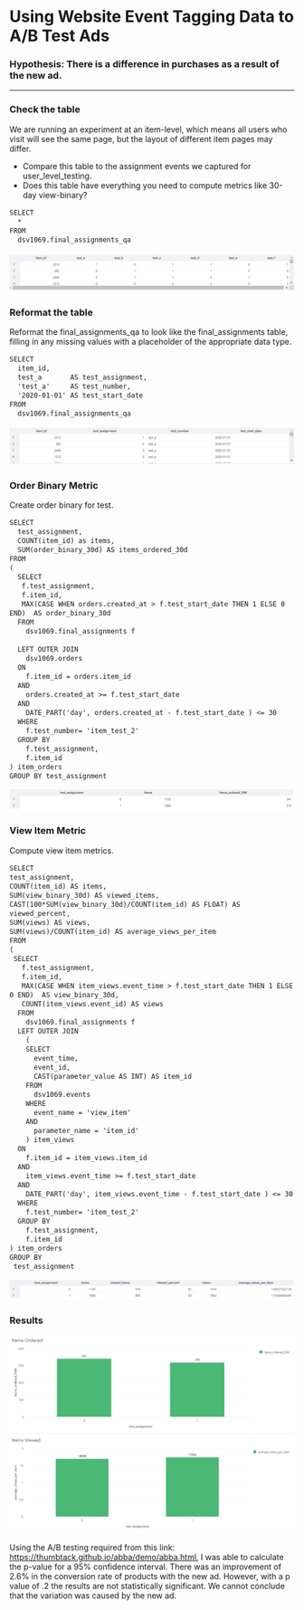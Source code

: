 # Using Website Event Tagging Data to A/B Test Ads

### Hypothesis: There is a difference in purchases as a result of the new ad.
_______________________________________________________________________________

### Check the table
We are running an experiment at an item-level, which means all users who visit will see the same page, but the layout of different item pages may differ.
- Compare this table to the assignment events we captured for user_level_testing.
- Does this table have everything you need to compute metrics like 30-day view-binary?
```
SELECT 
  * 
FROM 
  dsv1069.final_assignments_qa
```
<p align="center">
<img src= "/images/datacheck.png" class="center"/>
</p>

### Reformat the table
Reformat the final_assignments_qa to look like the final_assignments table, filling in any missing values with a placeholder of the appropriate data type.
```
SELECT 
  item_id,
  test_a       AS test_assignment, 
  'test_a'     AS test_number, 
  '2020-01-01' AS test_start_date
FROM 
  dsv1069.final_assignments_qa
```
<p align="center">
<img src= "/images/reformatdata.png" class="center"/>
</p>

### Order Binary Metric
Create order binary for test.
```
SELECT
  test_assignment,
  COUNT(item_id) as items,
  SUM(order_binary_30d) AS items_ordered_30d
FROM
(
  SELECT 
   f.test_assignment,
   f.item_id, 
   MAX(CASE WHEN orders.created_at > f.test_start_date THEN 1 ELSE 0 END)  AS order_binary_30d
  FROM 
    dsv1069.final_assignments f
    
  LEFT OUTER JOIN
    dsv1069.orders
  ON 
    f.item_id = orders.item_id 
  AND 
    orders.created_at >= f.test_start_date
  AND 
    DATE_PART('day', orders.created_at - f.test_start_date ) <= 30
  WHERE 
    f.test_number= 'item_test_2'
  GROUP BY
    f.test_assignment,
    f.item_id
) item_orders
GROUP BY test_assignment
```
<p align="center">
<img src= "/images/orderbinary.png" class="center"/>
</p>

### View Item Metric
Compute view item metrics.
```
SELECT
test_assignment,
COUNT(item_id) AS items,
SUM(view_binary_30d) AS viewed_items,
CAST(100*SUM(view_binary_30d)/COUNT(item_id) AS FLOAT) AS viewed_percent,
SUM(views) AS views,
SUM(views)/COUNT(item_id) AS average_views_per_item
FROM 
(
 SELECT 
   f.test_assignment,
   f.item_id, 
   MAX(CASE WHEN item_views.event_time > f.test_start_date THEN 1 ELSE 0 END)  AS view_binary_30d,
   COUNT(item_views.event_id) AS views
  FROM 
    dsv1069.final_assignments f 
  LEFT OUTER JOIN 
    (
    SELECT 
      event_time,
      event_id,
      CAST(parameter_value AS INT) AS item_id
    FROM 
      dsv1069.events 
    WHERE 
      event_name = 'view_item'
    AND 
      parameter_name = 'item_id'
    ) item_views
  ON 
    f.item_id = item_views.item_id
  AND 
    item_views.event_time >= f.test_start_date
  AND 
    DATE_PART('day', item_views.event_time - f.test_start_date ) <= 30
  WHERE 
    f.test_number= 'item_test_2'
  GROUP BY
    f.test_assignment,
    f.item_id
) item_orders
GROUP BY 
 test_assignment
```
<p align="center">
<img src= "/images/viewitem.png" class="center"/>
</p>

### Results
<p align="center">
<img src= "/images/Metricgraphs.png" class="center"/>
</p>

Using the A/B testing required from this link: https://thumbtack.github.io/abba/demo/abba.html, I was able to calculate the p-value for a 95% confidence interval. There was an improvement of 2.6% in the conversion rate of products with the new ad. However, with a p value of .2 the results are not statistically significant. We cannot conclude that the variation was caused by the new ad.
